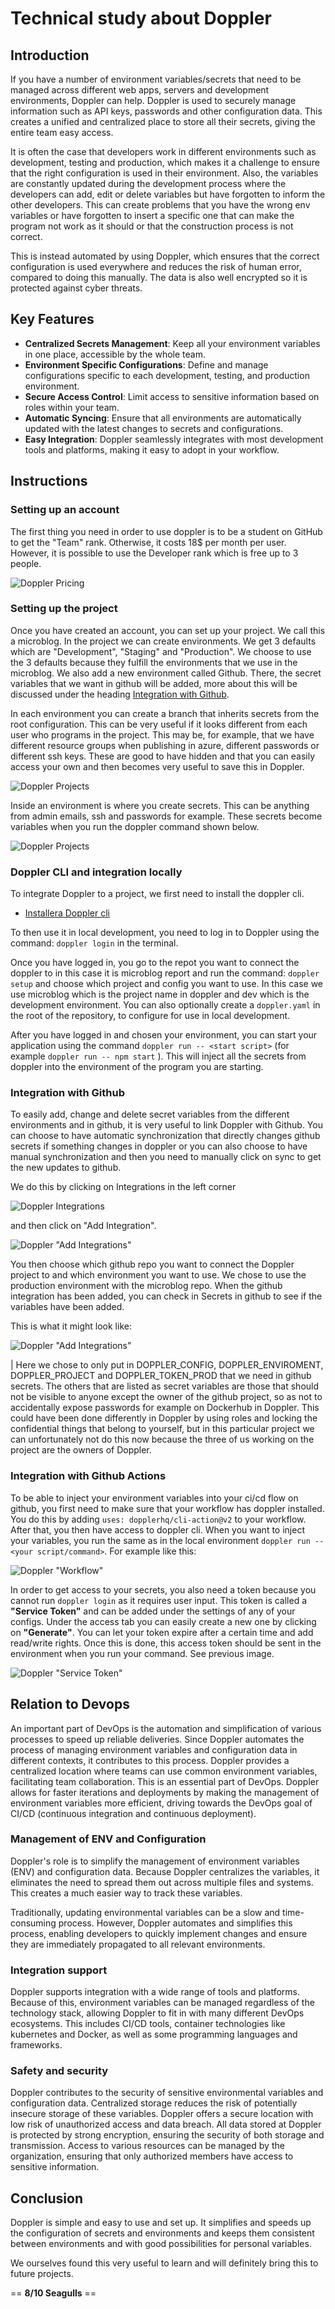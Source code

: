 # Technical study about Doppler

## Introduction

If you have a number of environment variables/secrets that need to be managed across different web apps, servers and development environments, Doppler can help. Doppler is used to securely manage information such as API keys, passwords and other configuration data. This creates a unified and centralized place to store all their secrets, giving the entire team easy access.

It is often the case that developers work in different environments such as development, testing and production, which makes it a challenge to ensure that the right configuration is used in their environment. Also, the variables are constantly updated during the development process where the developers can add, edit or delete variables but have forgotten to inform the other developers. This can create problems that you have the wrong env variables or have forgotten to insert a specific one that can make the program not work as it should or that the construction process is not correct.

This is instead automated by using Doppler, which ensures that the correct configuration is used everywhere and reduces the risk of human error, compared to doing this manually. The data is also well encrypted so it is protected against cyber threats.

## Key Features

- **Centralized Secrets Management**: Keep all your environment variables in one place, accessible by the whole team.
- **Environment Specific Configurations**: Define and manage configurations specific to each development, testing, and production environment.
- **Secure Access Control**: Limit access to sensitive information based on roles within your team.
- **Automatic Syncing**: Ensure that all environments are automatically updated with the latest changes to secrets and configurations.
- **Easy Integration**: Doppler seamlessly integrates with most development tools and platforms, making it easy to adopt in your workflow.

## Instructions

### Setting up an account

The first thing you need in order to use doppler is to be a student on GitHub to get the "Team" rank. Otherwise, it costs 18$ per month per user. However, it is possible to use the Developer rank which is free up to 3 people.

![Doppler Pricing](assets/doppler/dopplerPricing.png)

### Setting up the project

Once you have created an account, you can set up your project. We call this a microblog. In the project we can create environments. We get 3 defaults which are "Development", "Staging" and "Production". We choose to use the 3 defaults because they fulfill the environments that we use in the microblog. We also add a new environment called Github. There, the secret variables that we want in github will be added, more about this will be discussed under the heading [Integration with Github](#integrering-med-github).

In each environment you can create a branch that inherits secrets from the root configuration. This can be very useful if it looks different from each user who programs in the project. This may be, for example, that we have different resource groups when publishing in azure, different passwords or different ssh keys. These are good to have hidden and that you can easily access your own and then becomes very useful to save this in Doppler.

![Doppler Projects](assets/doppler/dopplerProjects.png)

Inside an environment is where you create secrets. This can be anything from admin emails, ssh and passwords for example. These secrets become variables when you run the doppler command shown below.

![Doppler Projects](assets/doppler/dopplerSecrets.png)

### Doppler CLI and integration locally

To integrate Doppler to a project, we first need to install the doppler cli.

- [Installera Doppler cli](https://docs.doppler.com/docs/install-cli)

To then use it in local development, you need to log in to Doppler using the command: `doppler login` in the terminal.

Once you have logged in, you go to the repot you want to connect the doppler to in this case it is microblog report and run the command: `doppler setup` and choose which project and config you want to use. In this case we use microblog which is the project name in doppler and dev which is the development environment. You can also optionally create a `doppler.yaml` in the root of the repository, to configure for use in local development.

After you have logged in and chosen your environment, you can start your application using the command `doppler run -- <start script>` (for example `doppler run -- npm start` ). This will inject all the secrets from doppler into the environment of the program you are starting.

### Integration with Github

To easily add, change and delete secret variables from the different environments and in github, it is very useful to link Doppler with Github. You can choose to have automatic synchronization that directly changes github secrets if something changes in doppler or you can also choose to have manual synchronization and then you need to manually click on sync to get the new updates to github.

We do this by clicking on Integrations in the left corner

![Doppler Integrations](assets/doppler/integrations.png)

and then click on "Add Integration".

![Doppler "Add Integrations"](assets/doppler/addIntegration.png)

You then choose which github repo you want to connect the Doppler project to and which environment you want to use. We chose to use the production environment with the microblog repo. When the github integration has been added, you can check in Secrets in github to see if the variables have been added.

This is what it might look like:

![Doppler "Add Integrations"](assets/doppler/dopplerGithub.png)

| Here we chose to only put in DOPPLER_CONFIG, DOPPLER_ENVIROMENT, DOPPLER_PROJECT and DOPPLER_TOKEN_PROD that we need in github secrets. The others that are listed as secret variables are those that should not be visible to anyone except the owner of the github project, so as not to accidentally expose passwords for example on Dockerhub in Doppler. This could have been done differently in Doppler by using roles and locking the confidential things that belong to yourself, but in this particular project we can unfortunately not do this now because the three of us working on the project are the owners of Doppler.

### Integration with Github Actions

To be able to inject your environment variables into your ci/cd flow on github, you first need to make sure that your workflow has doppler installed. You do this by adding `uses: dopplerhq/cli-action@v2` to your workflow. After that, you then have access to doppler cli. When you want to inject your variables, you run the same as in the
local environment `doppler run -- <your script/command>`. For example like this:

![Doppler "Workflow"](assets/doppler/dopplerWorkflow.png)

In order to get access to your secrets, you also need a token because you cannot run `doppler login` as it requires user input. This token is called a **"Service Token"** and can be added under the settings of any of your configs. Under the access tab you can easily create a new one by clicking on **"Generate"**. You can let your token expire after a certain time and add read/write rights. Once this is done, this access token should be sent in the environment when you run your command. See previous image.

![Doppler "Service Token"](assets/doppler/dopplerServiceToken.png)

## Relation to Devops

An important part of DevOps is the automation and simplification of various processes to speed up reliable deliveries. Since Doppler automates the process of managing environment variables and configuration data in different contexts, it contributes to this process. Doppler provides a centralized location where teams can use common environment variables, facilitating team collaboration. This is an essential part of DevOps. Doppler allows for faster iterations and deployments by making the management of environment variables more efficient, driving towards the DevOps goal of CI/CD (continuous integration and continuous deployment).

### Management of ENV and Configuration

Doppler's role is to simplify the management of environment variables (ENV) and configuration data. Because Doppler centralizes the variables, it eliminates the need to spread them out across multiple files and systems. This creates a much easier way to track these variables.

Traditionally, updating environmental variables can be a slow and time-consuming process. However, Doppler automates and simplifies this process, enabling developers to quickly implement changes and ensure they are immediately propagated to all relevant environments.

### Integration support

Doppler supports integration with a wide range of tools and platforms. Because of this, environment variables can be managed regardless of the technology stack, allowing Doppler to fit in with many different DevOps ecosystems. This includes CI/CD tools, container technologies like kubernetes and Docker, as well as some programming languages and frameworks.

### Safety and security

Doppler contributes to the security of sensitive environmental variables and configuration data. Centralized storage reduces the risk of potentially insecure storage of these variables. Doppler offers a secure location with low risk of unauthorized access and data breach. All data stored at Doppler is protected by strong encryption, ensuring the security of both storage and transmission. Access to various resources can be managed by the organization, ensuring that only authorized members have access to sensitive information.

## Conclusion

Doppler is simple and easy to use and set up. It simplifies and speeds up the configuration of secrets and environments and keeps them consistent between environments and with good possibilities for personal variables.

We ourselves found this very useful to learn and will definitely bring this to future projects.

== **8/10 Seagulls** ==
